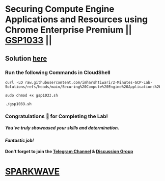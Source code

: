 # Securing Compute Engine Applications and Resources using Chrome Enterprise Premium || [GSP1033](https://www.cloudskillsboost.google/focuses/104663?parent=catalog) ||

## Solution [here](https://youtu.be/2gu-ouGhjow)

### Run the following Commands in CloudShell

```
curl -LO raw.githubusercontent.com/imharshtiwari/2-Minutes-GCP-Lab-Solutions/refs/heads/main/Securing%20Compute%20Engine%20Applications%20and%20Resources%20using%20Chrome%20Enterprise%20Premium/gsp1033.sh

sudo chmod +x gsp1033.sh

./gsp1033.sh
```

### Congratulations 🎉 for Completing the Lab!  

##### *You've truly showcased your skills and determination.*  

#### *Fantastic job!*  

#### Don't forget to join the [Telegram Channel](https://t.me/sparkwave.01) & [Discussion Group](https://t.me/sparkwave.01chats)  

# [SPARKWAVE](https://www.youtube.com/@sparkwave.01)

